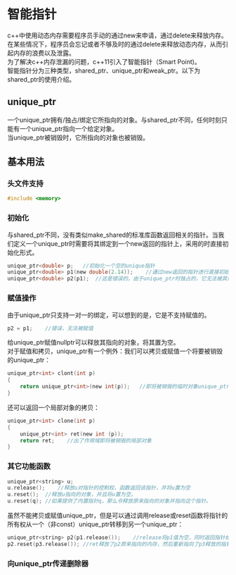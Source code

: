 # 智能指针
c++中使用动态内存需要程序员手动的通过new来申请，通过delete来释放内存。在某些情况下，程序员会忘记或者不够及时的通过delete来释放动态内存，从而引起内存的浪费以及泄露。   
为了解决c++内存泄漏的问题，c++11引入了智能指针（Smart Point)。  
智能指针分为三种类型，shared\_ptr、unique\_ptr和weak\_ptr。以下为shared_ptr的使用介绍。    
## unique\_ptr  
一个unique_ptr拥有/独占/绑定它所指向的对象。与shared_ptr不同，任何时刻只能有一个unique_ptr指向一个给定对象。   
当unique_ptr被销毁时，它所指向的对象也被销毁。   
## 基本用法
### 头文件支持
```c
#include <memory>   
```   
### 初始化
与shared_ptr不同，没有类似make_shared的标准库函数返回相关的指针。当我们定义一个unique_ptr时需要将其绑定到一个new返回的指针上，采用的时直接初始化形式。   
```c
unique_ptr<double> p;	//初始化一个空的unique指针   
unique_ptr<double> p1(new double(2.14));	//通过new返回的指针进行直接初始化    
unique_ptr<double> p2(p1);	//这是错误的，由于unique_ptr时独占的，它无法被其他智能指针初始化或者赋值     
```   
### 赋值操作
由于unique_ptr只支持一对一的绑定，可以想到的是，它是不支持赋值的。   
```c
p2 = p1;	//错误，无法被赋值   
```   
给unique_ptr赋值nullptr可以释放其指向的对象，将其置为空。   
对于赋值和拷贝，unique_ptr有一个例外：我们可以拷贝或赋值一个将要被销毁的unique_ptr：   
```c
unique_ptr<int> clont(int p)   
{   
	return unique_ptr<int>(new int(p));	  //即将被销毁的临时对象unique_ptr    
}      
```   
还可以返回一个局部对象的拷贝：   
```c
unique_ptr<int> clone(int p)  
{   
	unique_ptr<int> ret(new int (p));   
	return ret;    //出了作用域即将被销毁的局部对象  
}  
```  
### 其它功能函数
```c
unique_ptr<string> u;   
u.release();	//释放u对指针的控制权，函数返回该指针，并将u置为空   
u.reset();	//释放u指向的对象，并且将u置为空。   
u.reset(q);	//如果提供了内置指针q，那么令释放原来指向的对象并指向这个指针。   
```   
虽然不能拷贝或赋值unique_ptr，但是可以通过调用release或reset函数将指针的所有权从一个（非const）unique_ptr转移到另一个unique_ptr：   
```c
unique_ptr<string> p2(p1.release());	//release将p1值为空，同时返回指针给p2进行初始化。   
p2.reset(p3.release());	//ret释放了p2原来指向的内存，然后重新指向了p3释放的指针。   
```  
### 向unique_ptr传递删除器  